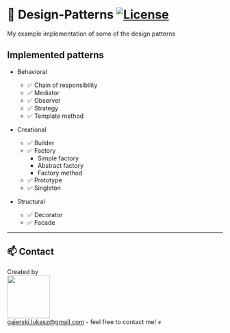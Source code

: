# 🎯 Design-Patterns [![License](https://img.shields.io/badge/licence-MIT-blue)](https://choosealicense.com/licenses/mit/)

My example implementation of some of the design patterns <br/>

## Implemented patterns

- Behavioral<br/>
    - ✅ Chain of responsibility <br/>
    - ✅ Mediator <br/>
    - ✅ Observer <br/>
    - ✅ Strategy <br/>
    - ✅ Template method <br/>

- Creational<br/>
    - ✅ Builder <br/>
    - ✅ Factory <br/>
        - Simple factory <br/>
        - Abstract factory <br/>
        - Factory method <br/>
    - ✅ Prototype <br/>
    - ✅ Singleton <br/>

- Structural <br/>
    - ✅ Decorator <br/>
    - ✅ Facade <br/>


___
## 📫 Contact 
Created by <br/>
<a href="https://github.com/Ukasz09" target="_blank"><img src="https://avatars0.githubusercontent.com/u/44710226?s=460&v=4"  width="100px;"></a>
<br/> gajerski.lukasz@gmail.com - feel free to contact me! ✊
